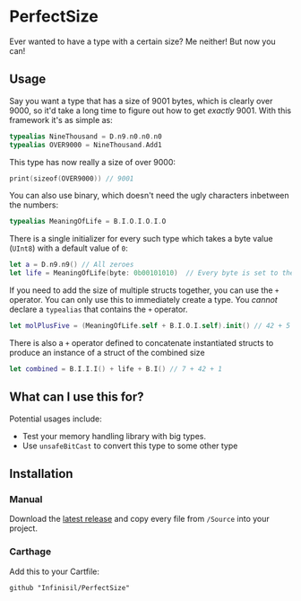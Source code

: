# PerfectSize
Ever wanted to have a type with a certain size? Me neither! But now you can!

## Usage

Say you want a type that has a size of 9001 bytes, which is clearly over 9000, so it'd take a long time to figure out how to get *exactly* 9001. With this framework it's as simple as:

```swift
typealias NineThousand = D.n9.n0.n0.n0
typealias OVER9000 = NineThousand.Add1
```

This type has now really a size of over 9000:

```swift
print(sizeof(OVER9000)) // 9001
```

You can also use binary, which doesn't need the ugly characters inbetween the numbers:

```swift
typealias MeaningOfLife = B.I.O.I.O.I.O
```

There is a single initializer for every such type which takes a byte value (`UInt8`) with a default value of `0`:

```swift
let a = D.n9.n9() // All zeroes
let life = MeaningOfLife(byte: 0b00101010)  // Every byte is set to the answer
```

If you need to add the size of multiple structs together, you can use the `+` operator. You can only use this to immediately create a type. You *cannot* declare a `typealias` that contains the `+` operator.

```swift
let molPlusFive = (MeaningOfLife.self + B.I.O.I.self).init() // 42 + 5
```

There is also a `+` operator defined to concatenate instantiated structs to produce an instance of a struct of the combined size

```swift
let combined = B.I.I.I() + life + B.I() // 7 + 42 + 1
```

## What can I use this for?

Potential usages include:

 - Test your memory handling library with big types.
 - Use `unsafeBitCast` to convert this type to some other type

## Installation

### Manual

Download the [latest release](https://github.com/Infinisil/PerfectSize/releases/latest) and copy every file from `/Source` into your project.

### Carthage

Add this to your Cartfile:

    github "Infinisil/PerfectSize"

